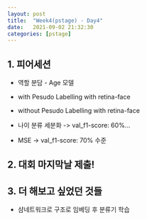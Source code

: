 ```yaml
---
layout: post
title:  "Week4(pstage) - Day4"
date:   2021-09-02 21:32:30
categories: [pstage]
---
```


## 1. 피어세션
* 역할 분담 - Age 모델
* with Pesudo Labelling with retina-face
* without Pesudo Labelling with retina-face

* 나이 분류 세분화 -> val_f1-score: 60%...
* MSE -> val_f1-score: 70% 수준

## 2. 대회 마지막날 제출!

## 3. 더 해보고 싶었던 것들
* 샴네트워크로 구조로 임베딩 후 분류기 학습
